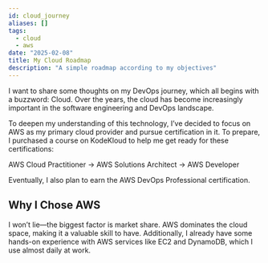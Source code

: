 ```yaml
---
id: cloud_journey
aliases: []
tags:
  - cloud
  - aws
date: "2025-02-08"
title: My Cloud Roadmap
description: "A simple roadmap according to my objectives"
---
```


I want to share some thoughts on my DevOps journey,
which all begins with a buzzword: Cloud. Over the years,
the cloud has become increasingly important in the software engineering
and DevOps landscape.

To deepen my understanding of this technology, I’ve decided to focus on AWS
as my primary cloud provider and pursue certification in it.
To prepare, I purchased a course on KodeKloud to help me get ready
for these certifications:

AWS Cloud Practitioner → AWS Solutions Architect → AWS Developer

Eventually, I also plan to earn the AWS DevOps Professional certification.

## Why I Chose AWS

I won’t lie—the biggest factor is market share. AWS dominates the cloud space,
making it a valuable skill to have. Additionally, I already have some hands-on
experience with AWS services like EC2 and DynamoDB, which I use almost daily at work.
